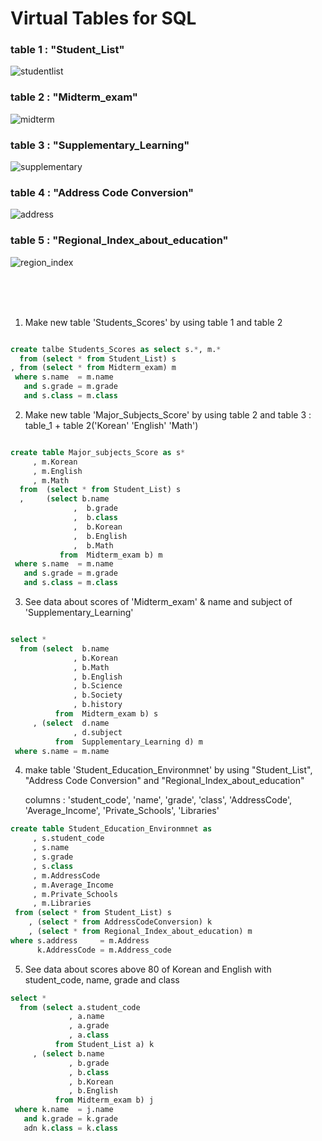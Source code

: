 Virtual Tables for SQL
===============================================

### table 1 : "Student_List"

![studentlist](https://user-images.githubusercontent.com/33271520/44142112-286a2b2a-a0ba-11e8-97f2-d511711cade4.jpg)


### table 2 : "Midterm_exam"

![midterm](https://user-images.githubusercontent.com/33271520/44142109-28124824-a0ba-11e8-8d48-90cfab0bf852.jpg)


### table 3 : "Supplementary_Learning"

![supplementary](https://user-images.githubusercontent.com/33271520/44142113-2894685e-a0ba-11e8-8581-a5d334040838.jpg)


### table 4 : "Address Code Conversion"

![address](https://user-images.githubusercontent.com/33271520/44142107-27e752ae-a0ba-11e8-8df1-d940eed6ee51.jpg)


### table 5 : "Regional_Index_about_education"

![region_index](https://user-images.githubusercontent.com/33271520/44142111-283b34a0-a0ba-11e8-980e-bb9721721324.jpg)

<br>
<br>
<br>

1. Make new table 'Students_Scores' by using table 1 and table 2  

```sql

create talbe Students_Scores as select s.*, m.*
  from (select * from Student_List) s
, from (select * from Midterm_exam) m
 where s.name  = m.name
   and s.grade = m.grade
   and s.class = m.class

```

2. Make new table 'Major_Subjects_Score' by using table 2 and table 3 : table_1 + table 2('Korean' 'English' 'Math')

```sql

create table Major_subjects_Score as s*
     , m.Korean
     , m.English
     , m.Math
  from  (select * from Student_List) s
  ,     (select b.name
              ,  b.grade
              ,  b.class
              ,  b.Korean
              ,  b.English
              ,  b.Math
           from  Midterm_exam b) m
 where s.name  = m.name
   and s.grade = m.grade
   and s.class = m.class
```

3. See data about scores of 'Midterm_exam' & name and subject of 'Supplementary_Learning'

```sql

select *
  from (select  b.name
              , b.Korean
              , b.Math
              , b.English
              , b.Science
              , b.Society
              , b.history
          from  Midterm_exam b) s
     , (select  d.name
              , d.subject
          from  Supplementary_Learning d) m
 where s.name = m.name   
 ```
 
 4. make table 'Student_Education_Environmnet' by using "Student_List", "Address Code Conversion" and "Regional_Index_about_education"  
    
    columns : 'student_code', 'name', 'grade', 'class', 'AddressCode', 'Average_Income', 'Private_Schools', 'Libraries'
    
```sql
create table Student_Education_Environmnet as 
     , s.student_code
     , s.name
     , s.grade
     , s.class
     , m.AddressCode
     , m.Average_Income
     , m.Private_Schools
     , m.Libraries
 from (select * from Student_List) s
    , (select * from AddressCodeConversion) k  
    , (select * from Regional_Index_about_education) m
where s.address     = m.Address    
      k.AddressCode = m.Address_code

```
    
5. See data about scores above 80 of Korean and English with student_code, name, grade and class

```sql
select *
  from (select a.student_code
             , a.name
             , a.grade
             , a.class
          from Student_List a) k
     , (select b.name
             , b.grade
             , b.class
             , b.Korean
             , b.English
          from Midterm_exam b) j
 where k.name  = j.name
   and k.grade = k.grade
   adn k.class = k.class
   
```
